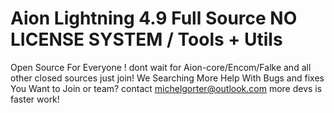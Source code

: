 # Aion Lightning 4.9 Full Source NO LICENSE SYSTEM / Tools + Utils
Open Source For Everyone ! dont wait for Aion-core/Encom/Falke and all other closed sources just join!
We Searching More Help With Bugs and fixes You Want to Join or team? contact michelgorter@outlook.com more devs is faster work!
